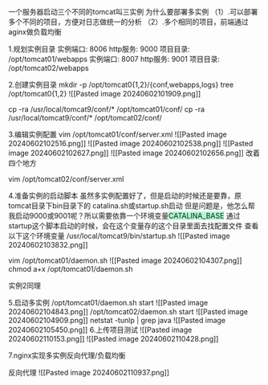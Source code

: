 一个服务器启动三个不同的tomcat叫三实例
为什么要部署多实例
（1）.可以部署多个不同的项目，方便对日志做统一的分析
（2）.多个相同的项目，前端通过aginx做负载均衡


1.规划实例目录
实例端口: 8006 http服务: 9000 项目目录: /opt/tomcat01/webapps 
实例端口: 8007 http服务: 9001 项目目录: /opt/tomcat02/webapps

2.创建实例目录
mkdir -p /opt/tomcat0{1,2}/{conf,webapps,logs}
tree /opt/tomcat0{1,2}
![[Pasted image 20240602101909.png]]

cp -ra /usr/local/tomcat9/conf/* /opt/tomcat01/conf/
cp -ra /usr/local/tomcat9/conf/* /opt/tomcat02/conf/


3.编辑实例配置
vim /opt/tomcat01/conf/server.xml
![[Pasted image 20240602102516.png]]
![[Pasted image 20240602102538.png]]
![[Pasted image 20240602102627.png]]
![[Pasted image 20240602102656.png]]
改着四个地方

vim /opt/tomcat02/conf/server.xml

4.准备实例的启动脚本
虽然多实例配置好了，但是启动的时候还是要靠，原tomcat目录下bin目录下的 catalina.sh或startup.sh启动
但是问题是，他怎么帮我启动9000或9001呢？所以需要依靠一个环境变量<span style="background:#affad1">CATALINA_BASE</span>
通过startup这个脚本启动的时候，会在这个变量存的这个目录里面去找配置文件
查看以下这个环境变量
/usr/local/tomcat9/bin/startup.sh
![[Pasted image 20240602103832.png]]


vim /opt/tomcat01/daemon.sh
![[Pasted image 20240602104307.png]]
chmod a+x /opt/tomcat01/daemon.sh

实例2同理

5.启动多实例
/opt/tomcat01/daemon.sh start
![[Pasted image 20240602104843.png]]
/opt/tomcat02/daemon.sh start
![[Pasted image 20240602104909.png]]
netstat -tunlp | grep java
![[Pasted image 20240602105450.png]]
6.上传项目测试
![[Pasted image 20240602110153.png]]
![[Pasted image 20240602110428.png]]

7.nginx实现多实例反向代理/负载均衡

反向代理
![[Pasted image 20240602110937.png]]

